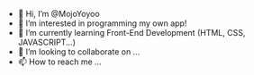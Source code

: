- 👋 Hi, I’m @MojoYoyoo
- 👀 I’m interested in programming my own app!
- 🌱 I’m currently learning Front-End Development (HTML, CSS, JAVASCRIPT...)
- 💞️ I’m looking to collaborate on ...
- 📫 How to reach me ...

<!---
MojoYoyoo/MojoYoyoo is a ✨ special ✨ repository because its `README.md` (this file) appears on your GitHub profile.
You can click the Preview link to take a look at your changes.
--->
